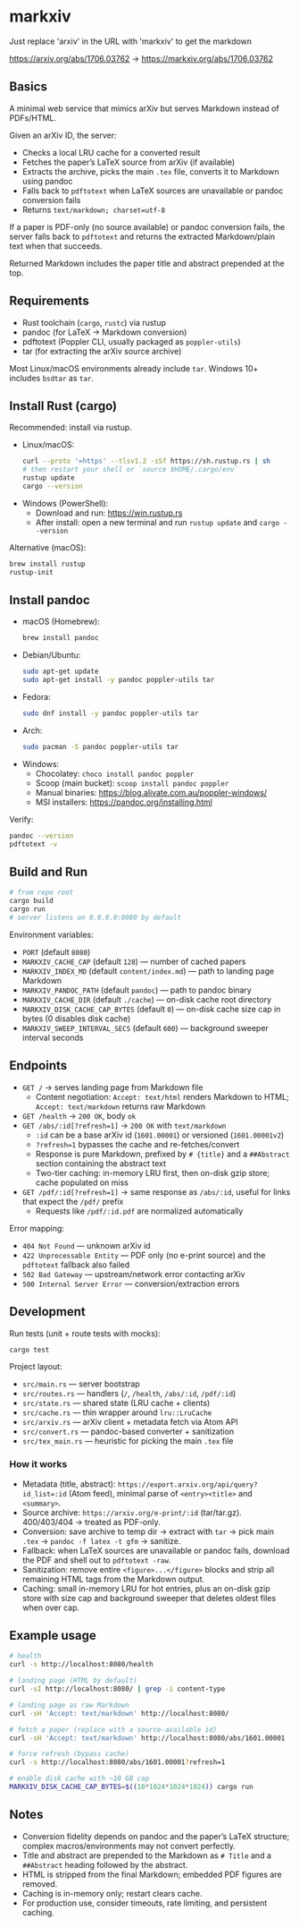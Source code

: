 # markxiv

Just replace 'arxiv' in the URL with 'markxiv' to get the markdown

https://arxiv.org/abs/1706.03762 → https://markxiv.org/abs/1706.03762

## Basics

A minimal web service that mimics arXiv but serves Markdown instead of PDFs/HTML.

Given an arXiv ID, the server:
- Checks a local LRU cache for a converted result
- Fetches the paper’s LaTeX source from arXiv (if available)
- Extracts the archive, picks the main `.tex` file, converts it to Markdown using pandoc
- Falls back to `pdftotext` when LaTeX sources are unavailable or pandoc conversion fails
- Returns `text/markdown; charset=utf-8`

If a paper is PDF-only (no source available) or pandoc conversion fails, the server falls back to `pdftotext` and returns the extracted Markdown/plain text when that succeeds.

Returned Markdown includes the paper title and abstract prepended at the top.

## Requirements

- Rust toolchain (`cargo`, `rustc`) via rustup
- pandoc (for LaTeX → Markdown conversion)
- pdftotext (Poppler CLI, usually packaged as `poppler-utils`)
- tar (for extracting the arXiv source archive)

Most Linux/macOS environments already include `tar`. Windows 10+ includes `bsdtar` as `tar`.

## Install Rust (cargo)

Recommended: install via rustup.

- Linux/macOS:
  ```bash
  curl --proto '=https' --tlsv1.2 -sSf https://sh.rustup.rs | sh
  # then restart your shell or `source $HOME/.cargo/env`
  rustup update
  cargo --version
  ```
- Windows (PowerShell):
  - Download and run: https://win.rustup.rs
  - After install: open a new terminal and run `rustup update` and `cargo --version`

Alternative (macOS):
```bash
brew install rustup
rustup-init
```

## Install pandoc

- macOS (Homebrew):
  ```bash
  brew install pandoc
  ```
- Debian/Ubuntu:
  ```bash
  sudo apt-get update
  sudo apt-get install -y pandoc poppler-utils tar
  ```
- Fedora:
  ```bash
  sudo dnf install -y pandoc poppler-utils tar
  ```
- Arch:
  ```bash
  sudo pacman -S pandoc poppler-utils tar
  ```
- Windows:
  - Chocolatey: `choco install pandoc poppler`
  - Scoop (main bucket): `scoop install pandoc poppler`
  - Manual binaries: https://blog.alivate.com.au/poppler-windows/
  - MSI installers: https://pandoc.org/installing.html

Verify:
```bash
pandoc --version
pdftotext -v
```

## Build and Run

```bash
# from repo root
cargo build
cargo run
# server listens on 0.0.0.0:8080 by default
```

Environment variables:
- `PORT` (default `8080`)
- `MARKXIV_CACHE_CAP` (default `128`) — number of cached papers
- `MARKXIV_INDEX_MD` (default `content/index.md`) — path to landing page Markdown
- `MARKXIV_PANDOC_PATH` (default `pandoc`) — path to pandoc binary
- `MARKXIV_CACHE_DIR` (default `./cache`) — on-disk cache root directory
- `MARKXIV_DISK_CACHE_CAP_BYTES` (default `0`) — on-disk cache size cap in bytes (0 disables disk cache)
- `MARKXIV_SWEEP_INTERVAL_SECS` (default `600`) — background sweeper interval seconds

## Endpoints

- `GET /` → serves landing page from Markdown file
  - Content negotiation: `Accept: text/html` renders Markdown to HTML; `Accept: text/markdown` returns raw Markdown
- `GET /health` → `200 OK`, body `ok`
- `GET /abs/:id[?refresh=1]` → `200 OK` with `text/markdown`
  - `:id` can be a base arXiv id (`1601.00001`) or versioned (`1601.00001v2`)
  - `?refresh=1` bypasses the cache and re-fetches/convert
  - Response is pure Markdown, prefixed by `# {title}` and a `##Abstract` section containing the abstract text
  - Two-tier caching: in-memory LRU first, then on-disk gzip store; cache populated on miss
- `GET /pdf/:id[?refresh=1]` → same response as `/abs/:id`, useful for links that expect the `/pdf/` prefix
  - Requests like `/pdf/:id.pdf` are normalized automatically

Error mapping:
- `404 Not Found` — unknown arXiv id
- `422 Unprocessable Entity` — PDF only (no e-print source) and the `pdftotext` fallback also failed
- `502 Bad Gateway` — upstream/network error contacting arXiv
- `500 Internal Server Error` — conversion/extraction errors

## Development

Run tests (unit + route tests with mocks):
```bash
cargo test
```

Project layout:
- `src/main.rs` — server bootstrap
- `src/routes.rs` — handlers (`/`, `/health`, `/abs/:id`, `/pdf/:id`)
- `src/state.rs` — shared state (LRU cache + clients)
- `src/cache.rs` — thin wrapper around `lru::LruCache`
- `src/arxiv.rs` — arXiv client + metadata fetch via Atom API
- `src/convert.rs` — pandoc-based converter + sanitization
- `src/tex_main.rs` — heuristic for picking the main `.tex` file

### How it works

- Metadata (title, abstract): `https://export.arxiv.org/api/query?id_list=:id` (Atom feed), minimal parse of `<entry><title>` and `<summary>`.
- Source archive: `https://arxiv.org/e-print/:id` (tar/tar.gz). 400/403/404 → treated as PDF-only.
- Conversion: save archive to temp dir → extract with `tar` → pick main `.tex` → `pandoc -f latex -t gfm` → sanitize.
- Fallback: when LaTeX sources are unavailable or pandoc fails, download the PDF and shell out to `pdftotext -raw`.
- Sanitization: remove entire `<figure>...</figure>` blocks and strip all remaining HTML tags from the Markdown output.
- Caching: small in-memory LRU for hot entries, plus an on-disk gzip store with size cap and background sweeper that deletes oldest files when over cap.

## Example usage

```bash
# health
curl -s http://localhost:8080/health

# landing page (HTML by default)
curl -sI http://localhost:8080/ | grep -i content-type

# landing page as raw Markdown
curl -sH 'Accept: text/markdown' http://localhost:8080/

# fetch a paper (replace with a source-available id)
curl -sH 'Accept: text/markdown' http://localhost:8080/abs/1601.00001

# force refresh (bypass cache)
curl -s http://localhost:8080/abs/1601.00001?refresh=1

# enable disk cache with ~10 GB cap
MARKXIV_DISK_CACHE_CAP_BYTES=$((10*1024*1024*1024)) cargo run
```

## Notes

- Conversion fidelity depends on pandoc and the paper’s LaTeX structure; complex macros/environments may not convert perfectly.
- Title and abstract are prepended to the Markdown as `# Title` and a `##Abstract` heading followed by the abstract.
- HTML is stripped from the final Markdown; embedded PDF figures are removed.
- Caching is in-memory only; restart clears cache.
- For production use, consider timeouts, rate limiting, and persistent caching.
